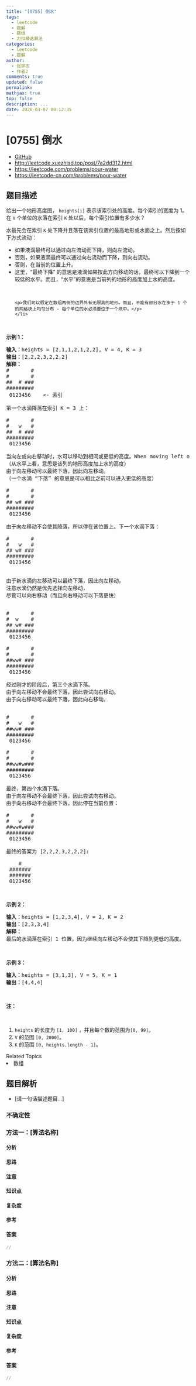 ```yaml
---
title: "[0755] 倒水"
tags:
  - leetcode
  - 题解
  - 数组
  - 力扣精选算法
categories:
  - leetcode
  - 题解
author:
  - 张学志
  - 作者2
comments: true
updated: false
permalink:
mathjax: true
top: false
description: ...
date: 2020-03-07 00:12:35
---
```



# [0755] 倒水
* [GitHub](https://github.com/algoboy101/LeetCodeCrowdsource/tree/master/_posts/QA/%5B0755%5D%20%E5%80%92%E6%B0%B4.md)
* http://leetcode.xuezhisd.top/post/7a2dd312.html
* https://leetcode.com/problems/pour-water
* https://leetcode-cn.com/problems/pour-water


## 题目描述

<p>给出一个地形高度图， <code>heights[i]</code> 表示该索引处的高度。每个索引的宽度为 1。在 <code>V</code> 个单位的水落在索引 <code>K</code> 处以后，每个索引位置有多少水？</p>

<p>水最先会在索引 <code>K</code> 处下降并且落在该索引位置的最高地形或水面之上。然后按如下方式流动：</p>

<ul>
	<li>如果液滴最终可以通过向左流动而下降，则向左流动。</li>
	<li>否则，如果液滴最终可以通过向右流动而下降，则向右流动。</li>
	<li>否则，在当前的位置上升。</li>
	<li>这里，&ldquo;最终下降&rdquo; 的意思是液滴如果按此方向移动的话，最终可以下降到一个较低的水平。而且，&ldquo;水平&rdquo;的意思是当前列的地形的高度加上水的高度。
	<p>&nbsp;</p>

	<p>我们可以假定在数组两侧的边界外有无限高的地形。而且，不能有部分水在多于 1 个的网格块上均匀分布 - 每个单位的水必须要位于一个块中。</p>
	</li>
</ul>

<p>&nbsp;</p>

<p><strong>示例 1：</strong></p>

<pre><strong>输入：</strong>heights = [2,1,1,2,1,2,2], V = 4, K = 3
<strong>输出：</strong>[2,2,2,3,2,2,2]
<strong>解释：</strong>
#       #
#       #
##  # ###
#########
 0123456    &lt;- 索引

第一个水滴降落在索引 K = 3 上：

#       #
#   w   #
##  # ###
#########
 0123456    

当向左或向右移动时，水可以移动到相同或更低的高度。When moving left or right, the water can only move to the same level or a lower level.
（从水平上看，意思是该列的地形高度加上水的高度）
由于向左移动可以最终下落，因此向左移动。
（一个水滴 &ldquo;下落&rdquo; 的意思是可以相比之前可以进入更低的高度）

#       #
#       #
## w# ###
#########
 0123456    

由于向左移动不会使其降落，所以停在该位置上。下一个水滴下落：

#       #
#   w   #
## w# ###
#########
 0123456  


由于新水滴向左移动可以最终下落，因此向左移动。
注意水滴仍然是优先选择向左移动，
尽管可以向右移动（而且向右移动可以下落更快）


#       #
#  w    #
## w# ###
#########
 0123456  

#       #
#       #
##ww# ###
#########
 0123456  

经过刚才的阶段后，第三个水滴下落。
由于向左移动不会最终下落，因此尝试向右移动。
由于向右移动可以最终下落，因此向右移动。


#       #
#   w   #
##ww# ###
#########
 0123456  

#       #
#       #
##ww#w###
#########
 0123456  

最终，第四个水滴下落。
由于向左移动不会最终下落，因此尝试向右移动。
由于向右移动不会最终下落，因此停在当前位置：

#       #
#   w   #
##ww#w###
#########
 0123456  

最终的答案为 [2,2,2,3,2,2,2]:

    #    
 ####### 
 ####### 
 0123456 
</pre>

<p>&nbsp;</p>

<p><strong>示例 2：</strong></p>

<pre><strong>输入：</strong>heights = [1,2,3,4], V = 2, K = 2
<strong>输出：</strong>[2,3,3,4]
<strong>解释：</strong>
最后的水滴落在索引 1 位置，因为继续向左移动不会使其下降到更低的高度。
</pre>

<p>&nbsp;</p>

<p><strong>示例 3：</strong></p>

<pre><strong>输入：</strong>heights = [3,1,3], V = 5, K = 1
<strong>输出：</strong>[4,4,4]
</pre>

<p>&nbsp;</p>

<p><strong>注：</strong></p>

<p>&nbsp;</p>

<ol>
	<li><code>heights</code> 的长度为&nbsp;<code>[1, 100]</code>&nbsp;，并且每个数的范围为<code>[0, 99]</code>。</li>
	<li><code>V</code> 的范围&nbsp;<code>[0, 2000]</code>。</li>
	<li><code>K</code>&nbsp;的范围&nbsp;<code>[0, heights.length - 1]</code>。</li>
</ol>
<div><div>Related Topics</div><div><li>数组</li></div></div>


## 题目解析
* [请一句话描述题目...]

### 不确定性


### 方法一：[算法名称]

#### 分析

#### 思路

#### 注意

#### 知识点

#### 复杂度

#### 参考

#### 答案

```cpp
//
```


### 方法二：[算法名称]

#### 分析

#### 思路

#### 注意

#### 知识点

#### 复杂度

#### 参考

#### 答案

```cpp
//
```


